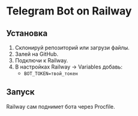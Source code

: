 # Telegram Bot on Railway

## Установка
1. Склонируй репозиторий или загрузи файлы.
2. Залей на GitHub.
3. Подключи к Railway.
4. В настройках Railway → Variables добавь:
   - `BOT_TOKEN=твой_токен`

## Запуск
Railway сам поднимет бота через Procfile.
